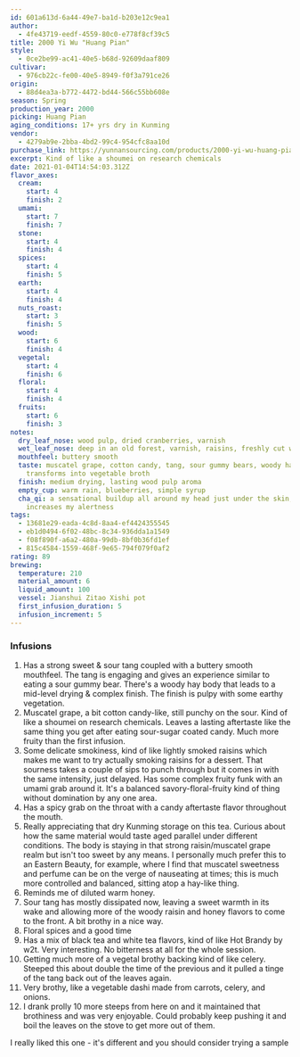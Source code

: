 ```yaml
---
id: 601a613d-6a44-49e7-ba1d-b203e12c9ea1
author:
  - 4fe43719-eedf-4559-80c0-e778f8cf39c5
title: 2000 Yi Wu "Huang Pian"
style:
  - 0ce2be99-ac41-40e5-b68d-92609daaf809
cultivar:
  - 976cb22c-fe00-40e5-8949-f0f3a791ce26
origin:
  - 88d4ea3a-b772-4472-bd44-566c55bb608e
season: Spring
production_year: 2000
picking: Huang Pian
aging_conditions: 17+ yrs dry in Kunming
vendor:
  - 4279ab9e-2bba-4bd2-99c4-954cfc8aa10d
purchase_link: https://yunnansourcing.com/products/2000-yi-wu-huang-pian-matured-leaves-raw-pu-erh-tea-cake
excerpt: Kind of like a shoumei on research chemicals
date: 2021-01-04T14:54:03.312Z
flavor_axes:
  cream:
    start: 4
    finish: 2
  umami:
    start: 7
    finish: 7
  stone:
    start: 4
    finish: 4
  spices:
    start: 4
    finish: 5
  earth:
    start: 4
    finish: 4
  nuts_roast:
    start: 3
    finish: 5
  wood:
    start: 6
    finish: 4
  vegetal:
    start: 4
    finish: 6
  floral:
    start: 4
    finish: 4
  fruits:
    start: 6
    finish: 3
notes:
  dry_leaf_nose: wood pulp, dried cranberries, varnish
  wet_leaf_nose: deep in an old forest, varnish, raisins, freshly cut woody vegetation, cacao
  mouthfeel: buttery smooth
  taste: muscatel grape, cotton candy, tang, sour gummy bears, woody hay,
    transforms into vegetable broth
  finish: medium drying, lasting wood pulp aroma
  empty_cup: warm rain, blueberries, simple syrup
  cha_qi: a sensational buildup all around my head just under the skin, gently
    increases my alertness
tags:
  - 13681e29-eada-4c8d-8aa4-ef4424355545
  - eb1d0494-6f02-48bc-8c34-936dda1a1549
  - f08f890f-a6a2-480a-99db-8bf0b36fd1ef
  - 815c4584-1559-468f-9e65-794f079f0af2
rating: 89
brewing:
  temperature: 210
  material_amount: 6
  liquid_amount: 100
  vessel: Jianshui Zitao Xishi pot
  first_infusion_duration: 5
  infusion_increment: 5
---
```


### Infusions

1. Has a strong sweet & sour tang coupled with a buttery smooth mouthfeel. The tang is engaging and gives an experience similar to eating a sour gummy bear. There's a woody hay body that leads to a mid-level drying & complex finish. The finish is pulpy with some earthy vegetation.
2. Muscatel grape, a bit cotton candy-like, still punchy on the sour. Kind of like a shoumei on research chemicals. Leaves a lasting aftertaste like the same thing you get after eating sour-sugar coated candy. Much more fruity than the first infusion.
3. Some delicate smokiness, kind of like lightly smoked raisins which makes me want to try actually smoking raisins for a dessert. That sourness takes a couple of sips to punch through but it comes in with the same intensity, just delayed. Has some complex fruity funk with an umami grab around it. It's a balanced savory-floral-fruity kind of thing without domination by any one area.
4. Has a spicy grab on the throat with a candy aftertaste flavor throughout the mouth.
5. Really appreciating that dry Kunming storage on this tea. Curious about how the same material would taste aged parallel under different conditions. The body is staying in that strong raisin/muscatel grape realm but isn't too sweet by any means. I personally much prefer this to an Eastern Beauty, for example, where I find that muscatel sweetness and perfume can be on the verge of nauseating at times; this is much more controlled and balanced, sitting atop a hay-like thing.
6. Reminds me of diluted warm honey.
7. Sour tang has mostly dissipated now, leaving a sweet warmth in its wake and allowing more of the woody raisin and honey flavors to come to the front. A bit brothy in a nice way.
8. Floral spices and a good time
9. Has a mix of black tea and white tea flavors, kind of like Hot Brandy by w2t. Very interesting. No bitterness at all for the whole session.
10. Getting much more of a vegetal brothy backing kind of like celery. Steeped this about double the time of the previous and it pulled a tinge of the tang back out of the leaves again.
11. Very brothy, like a vegetable dashi made from carrots, celery, and onions.
12. I drank prolly 10 more steeps from here on and it maintained that brothiness and was very enjoyable. Could probably keep pushing it and boil the leaves on the stove to get more out of them.

I really liked this one - it's different and you should consider trying a sample
